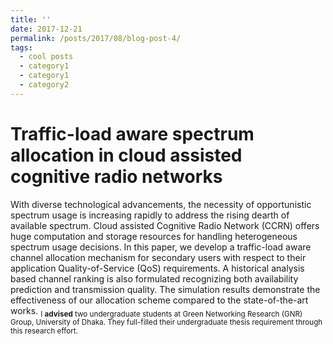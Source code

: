 ```yaml
---
title: ''
date: 2017-12-21
permalink: /posts/2017/08/blog-post-4/
tags:
  - cool posts
  - category1
  - category1
  - category2
---
```


Traffic-load aware spectrum allocation in cloud assisted cognitive radio networks
=====
With diverse technological advancements, the necessity of opportunistic spectrum usage is increasing rapidly to address the rising dearth of available spectrum. Cloud assisted Cognitive Radio Network (CCRN) offers huge computation and storage resources for handling heterogeneous spectrum usage decisions. In this paper, we develop a traffic-load aware channel allocation mechanism for secondary users with respect to their application Quality-of-Service (QoS) requirements. A historical analysis based channel ranking is also formulated recognizing both availability prediction and transmission quality. The simulation results demonstrate the effectiveness of our allocation scheme compared to the state-of-the-art works. <sub>I **advised** two undergraduate students at Green Networking Research (GNR) Group, University of Dhaka. They full-filled their undergraduate thesis requirement through this research effort.</sub>